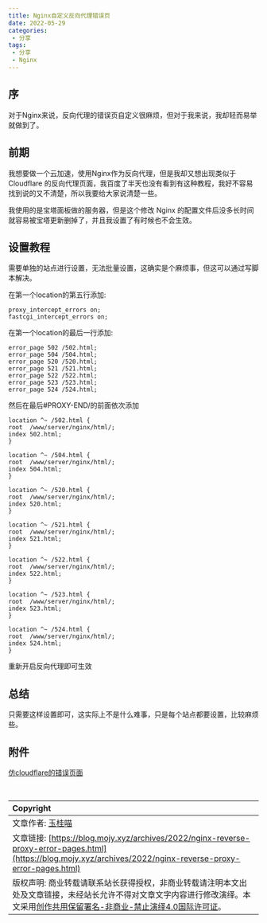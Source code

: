 ```yaml
---
title: Nginx自定义反向代理错误页
date: 2022-05-29
categories:
 - 分享
tags:
 - 分享
 - Nginx
---
```


## 序

对于Nginx来说，反向代理的错误页自定义很麻烦，但对于我来说，我却轻而易举就做到了。

## 前期

我想要做一个云加速，使用Nginx作为反向代理，但是我却又想出现类似于 Cloudflare 的反向代理页面，我百度了半天也没有看到有这种教程，我好不容易找到说的又不清楚，所以我要给大家说清楚一些。

我使用的是宝塔面板做的服务器，但是这个修改 Nginx 的配置文件后没多长时间就容易被宝塔更新删掉了，并且我设置了有时候也不会生效。

## 设置教程

需要单独的站点进行设置，无法批量设置，这确实是个麻烦事，但这可以通过写脚本解决。

在第一个location的第五行添加:

```
proxy_intercept_errors on;
fastcgi_intercept_errors on;
```

在第一个location的最后一行添加:

```
error_page 502 /502.html;
error_page 504 /504.html;
error_page 520 /520.html;
error_page 521 /521.html;
error_page 522 /522.html;
error_page 523 /523.html;
error_page 524 /524.html;
```

然后在最后#PROXY-END/的前面依次添加

```
location ^~ /502.html {
root  /www/server/nginx/html/;
index 502.html;
}

location ^~ /504.html {
root  /www/server/nginx/html/;
index 504.html;
}

location ^~ /520.html {
root  /www/server/nginx/html/;
index 520.html;
}

location ^~ /521.html {
root  /www/server/nginx/html/;
index 521.html;
}

location ^~ /522.html {
root  /www/server/nginx/html/;
index 522.html;
}

location ^~ /523.html {
root  /www/server/nginx/html/;
index 523.html;
}

location ^~ /524.html {
root  /www/server/nginx/html/;
index 524.html;
}
```

重新开启反向代理即可生效

## 总结

只需要这样设置即可，这实际上不是什么难事，只是每个站点都要设置，比较麻烦些。

## 附件

[仿cloudflare的错误页面](https://pan.pgxitong.com/s/XjlSz)

<br>

| Copyright |
| :-----|
| 文章作者: <a href="mailto:abcd2890000456@126.com">玉桂喵</a> |
| 文章链接: [https://blog.mojy.xyz/archives/2022/nginx-reverse-proxy-error-pages.html](https://blog.mojy.xyz/archives/2022/nginx-reverse-proxy-error-pages.html) |
| 版权声明: 商业转载请联系站长获得授权，非商业转载请注明本文出处及文章链接，未经站长允许不得对文章文字内容进行修改演绎。本文采用[创作共用保留署名-非商业-禁止演绎4.0国际许可证](https://creativecommons.org/licenses/by-nc-nd/4.0/)。 |
